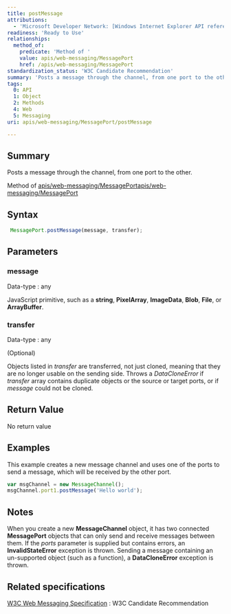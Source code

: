 ```yaml
---
title: postMessage
attributions:
  - 'Microsoft Developer Network: [Windows Internet Explorer API reference Article](http://msdn.microsoft.com/en-us/library/ie/hh828809%28v=vs.85%29.aspx)'
readiness: 'Ready to Use'
relationships:
  method_of:
    predicate: 'Method of '
    value: apis/web-messaging/MessagePort
    href: /apis/web-messaging/MessagePort
standardization_status: 'W3C Candidate Recommendation'
summary: 'Posts a message through the channel, from one port to the other.'
tags:
  0: API
  1: Object
  2: Methods
  4: Web
  5: Messaging
uri: apis/web-messaging/MessagePort/postMessage

---
```

## <span>Summary</span>

Posts a message through the channel, from one port to the other.

Method of [apis/web-messaging/MessagePort](/apis/web-messaging/MessagePort)[apis/web-messaging/MessagePort](/apis/web-messaging/MessagePort)

## <span>Syntax</span>

``` js
 MessagePort.postMessage(message, transfer);
```

## <span>Parameters</span>

### <span>message</span>

 Data-type
:   any

 JavaScript primitive, such as a **string**, **PixelArray**, **ImageData**, **Blob**, **File**, or **ArrayBuffer**.

### <span>transfer</span>

 Data-type
:   any

(Optional)

Objects listed in *transfer* are transferred, not just cloned, meaning that they are no longer usable on the sending side. Throws a *DataCloneError* if *transfer* array contains duplicate objects or the source or target ports, or if *message* could not be cloned.

## <span>Return Value</span>

No return value

## <span>Examples</span>

This example creates a new message channel and uses one of the ports to send a message, which will be received by the other port.

``` js
var msgChannel = new MessageChannel();
msgChannel.port1.postMessage('Hello world');
```

## <span>Notes</span>

When you create a new **MessageChannel** object, it has two connected **MessagePort** objects that can only send and receive messages between them. If the *ports* parameter is supplied but contains errors, an **InvalidStateError** exception is thrown. Sending a message containing an un-supported object (such as a function), a **DataCloneError** exception is thrown.

## <span>Related specifications</span>

[W3C Web Messaging Specification](http://www.w3.org/TR/webmessaging/)
:   W3C Candidate Recommendation
